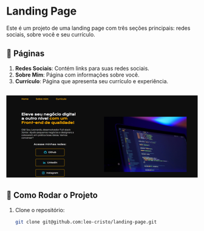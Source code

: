 # Landing Page

Este é um projeto de uma landing page com três seções principais: redes sociais, sobre você e seu currículo.

## 🔗 Páginas

1. **Redes Sociais**: Contém links para suas redes sociais.
2. **Sobre Mim**: Página com informações sobre você.
3. **Currículo**: Página que apresenta seu currículo e experiência.

## ![imagem](./portifolio/assets/print.png)

## 🚀 Como Rodar o Projeto

1. Clone o repositório:
   ```bash
   git clone git@github.com:leo-cristo/landing-page.git
